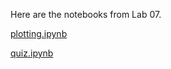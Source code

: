 
Here are the notebooks from Lab 07.

[plotting.ipynb](http://nbviewer.ipython.org/urls/raw.github.com/ResearchComputing/HPSC-Fall-2013/master/lab/lab-07-review/plotting.ipynb)

[quiz.ipynb](http://nbviewer.ipython.org/urls/raw.github.com/ResearchComputing/HPSC-Fall-2013/master/lab/lab-07-review/quiz-solutions.ipynb)

